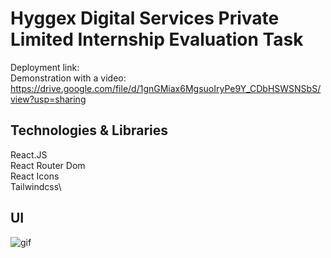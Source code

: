 # Hyggex Digital Services Private Limited Internship Evaluation Task

Deployment link: \
Demonstration with a video: https://drive.google.com/file/d/1gnGMiax6MgsuoIryPe9Y_CDbHSWSNSbS/view?usp=sharing 
## Technologies & Libraries

React.JS\
React Router Dom\
React Icons\
Tailwindcss\


## UI
![gif](https://github.com/zumrakb/hyggex-internshiptask/assets/139718764/3c3c17ce-c693-4539-8203-6c24efc04cc4)



